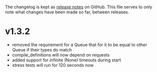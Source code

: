 The changelog is kept as [release notes](https://git.dms-serwis.com.pl/smokserwis/coolamqp/-/releases)
on GitHub. This file serves to only note what changes
have been made so far, between releases.

# v1.3.2

* removed the requirement for a Queue that for it to be equal to other Queue if their types do match
* compile_definitions will now depend on requests
* added support for infinite (None) timeouts during start
* stress tests will run for 120 seconds now
